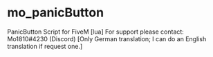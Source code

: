 # mo_panicButton
PanicButton Script for FiveM [lua]
For support please contact: Mo1810#4230 (Discord)
[Only German translation; I can do an English translation if request one.]
